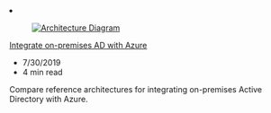 <!-- This file is automatically generated by build/architectures/build_index.py. Any updates will be lost. -->

<!-- markdownlint-disable MD033 -->

<li class="grid-item item-column" data-categories="Identity Hybrid ">
<article class="card">
    <div class="card-header has-margin-bottom-none" aria-hidden="true">
        <figure class="image diagram has-height-175 has-overflow-hidden level">
            <a href="/azure/architecture/reference-architectures/identity"><img src="/azure/architecture/browse/thumbs/identity.png" class="diagram" alt="Architecture Diagram" data-linktype="relative-path"></a>
        </figure>
    </div>
    <div class="card-content">
        <a class="card-content-title has-margin-top-none" href="/azure/architecture/reference-architectures/identity">
            <p>Integrate on-premises AD with Azure</p>
        </a>
        <ul class="card-content-metadata">
            <li>7/30/2019</li>
            <li>4 min read</li>
        </ul>
        <p class="card-content-description">Compare reference architectures for integrating on-premises Active Directory with Azure.</p>
        <div class="bottom-to-top-fade is-hidden-mobile"></div>
    </div>
</article>
</li>
